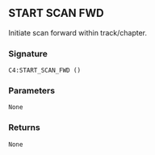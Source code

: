 ## START SCAN FWD

Initiate scan forward within track/chapter.


###  Signature

`C4:START_SCAN_FWD ()`


### Parameters

`None`


### Returns

`None
`